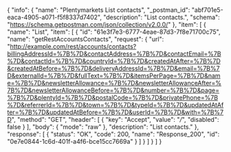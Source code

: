 {
  "info": {
    "name": "Plentymarkets List contacts",
    "_postman_id": "abf701e5-eaca-4905-a071-f5f8337d7402",
    "description": "List contacts.",
    "schema": "https://schema.getpostman.com/json/collection/v2.0.0/"
  },
  "item": [
    {
      "name": "List",
      "item": [
        {
          "id": "61e3f7e3-6777-4eae-87d3-7f8e71700c75",
          "name": "getRestAccountsContacts",
          "request": {
            "url": "http://example.com/rest/accounts/contacts?billingAddressId=%7B%7D&contactAddress=%7B%7D&contactEmail=%7B%7D&contactId=%7B%7D&countryId=%7B%7D&createdAtAfter=%7B%7D&createdAtBefore=%7B%7D&deliveryAddressId=%7B%7D&email=%7B%7D&externalId=%7B%7D&fullText=%7B%7D&itemsPerPage=%7B%7D&name=%7B%7D&newsletterAllowance=%7B%7D&newsletterAllowanceAfter=%7B%7D&newsletterAllowanceBefore=%7B%7D&number=%7B%7D&page=%7B%7D&plentyId=%7B%7D&postalCode=%7B%7D&privatePhone=%7B%7D&referrerId=%7B%7D&town=%7B%7D&typeId=%7B%7D&updatedAtAfter=%7B%7D&updatedAtBefore=%7B%7D&userId=%7B%7D&with=%7B%7D",
            "method": "GET",
            "header": [
              {
                "key": "Accept",
                "value": "*/*",
                "disabled": false
              }
            ],
            "body": {
              "mode": "raw"
            },
            "description": "List contacts."
          },
          "response": [
            {
              "status": "OK",
              "code": 200,
              "name": "Response_200",
              "id": "0e7e0844-1c6d-401f-a4f6-bce15cc7669a"
            }
          ]
        }
      ]
    }
  ]
}
